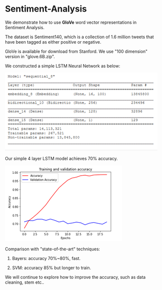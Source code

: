# Sentiment-Analysis

We demonstrate how to use **GloVe** word vector representations in Sentiment Analysis.

The dataset is Sentiment140, which is a collection of 1.6 million tweets that have been tagged as either positive or negative.

GloVe is available for download from Stanford. We use "100 dimension" version in "glove.6B.zip".

We constructed a simple LSTM Neural Network as below:

![Figure](model-summary.png)

Our simple 4 layer LSTM model achieves 70% accuracy.

![Figure](performance.png)

Comparison with "state-of-the-art" techniques:

1. Bayers: accuracy 70%~80%, fast.

2. SVM: accuracy 85% but longer to train.

We will continue to explore how to improve the accuracy,
such as data cleaning, stem etc..


